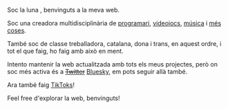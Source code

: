 Soc la luna , benvinguts a la meva web.

Soc una creadora multidisciplinària de [programari](/portfolio?category=software), [videojocs](/portfolio?category=videojoc), [música](/portfolio?category=musica) i [més coses](/portfolio?category=altres).

També soc de classe treballadora, catalana, dona i trans, en aquest ordre, i tot el que faig, ho faig amb això en ment.

Intento mantenir la web actualitzada amb tots els meus projectes, però on soc més activa és a ~~[Twitter](https://twitter.com/chica_botella)~~ [Bluesky](https://bsky.app/profile/cataluna.cat), em pots seguir allà també.

Ara també faig [TikToks](https://www.tiktok.com/@chicabotella)!

Feel free d'explorar la web, benvinguts!